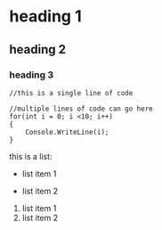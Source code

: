 # heading 1
## heading 2
### heading 3

`//this is a single line of code`

```
//multiple lines of code can go here
for(int i = 0; i <10; i++)
{
	Console.WriteLine(i);
}
```

this is a list:
+ list item 1
- list item 2

1. list item 1
2. list item 2